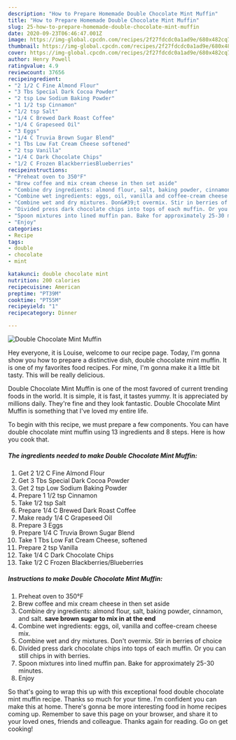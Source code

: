 ```yaml
---
description: "How to Prepare Homemade Double Chocolate Mint Muffin"
title: "How to Prepare Homemade Double Chocolate Mint Muffin"
slug: 25-how-to-prepare-homemade-double-chocolate-mint-muffin
date: 2020-09-23T06:46:47.001Z
image: https://img-global.cpcdn.com/recipes/2f27fdcdc0a1ad9e/680x482cq70/double-chocolate-mint-muffin-recipe-main-photo.jpg
thumbnail: https://img-global.cpcdn.com/recipes/2f27fdcdc0a1ad9e/680x482cq70/double-chocolate-mint-muffin-recipe-main-photo.jpg
cover: https://img-global.cpcdn.com/recipes/2f27fdcdc0a1ad9e/680x482cq70/double-chocolate-mint-muffin-recipe-main-photo.jpg
author: Henry Powell
ratingvalue: 4.9
reviewcount: 37656
recipeingredient:
- "2 1/2 C Fine Almond Flour"
- "3 Tbs Special Dark Cocoa Powder"
- "2 tsp Low Sodium Baking Powder"
- "1 1/2 tsp Cinnamon"
- "1/2 tsp Salt"
- "1/4 C Brewed Dark Roast Coffee"
- "1/4 C Grapeseed Oil"
- "3 Eggs"
- "1/4 C Truvia Brown Sugar Blend"
- "1 Tbs Low Fat Cream Cheese softened"
- "2 tsp Vanilla"
- "1/4 C Dark Chocolate Chips"
- "1/2 C Frozen BlackberriesBlueberries"
recipeinstructions:
- "Preheat oven to 350°F"
- "Brew coffee and mix cream cheese in then set aside"
- "Combine dry ingredients: almond flour, salt, baking powder, cinnamon, and salt. **save brown sugar to mix in at the end**"
- "Combine wet ingredients: eggs, oil, vanilla and coffee-cream cheese mix."
- "Combine wet and dry mixtures. Don&#39;t overmix. Stir in berries of choice"
- "Divided press dark chocolate chips into tops of each muffin. Or you can still chips in with berries."
- "Spoon mixtures into lined muffin pan. Bake for approximately 25-30 minutes."
- "Enjoy"
categories:
- Recipe
tags:
- double
- chocolate
- mint

katakunci: double chocolate mint 
nutrition: 200 calories
recipecuisine: American
preptime: "PT39M"
cooktime: "PT55M"
recipeyield: "1"
recipecategory: Dinner

---
```



![Double Chocolate Mint Muffin](https://img-global.cpcdn.com/recipes/2f27fdcdc0a1ad9e/680x482cq70/double-chocolate-mint-muffin-recipe-main-photo.jpg)

Hey everyone, it is Louise, welcome to our recipe page. Today, I'm gonna show you how to prepare a distinctive dish, double chocolate mint muffin. It is one of my favorites food recipes. For mine, I'm gonna make it a little bit tasty. This will be really delicious.



Double Chocolate Mint Muffin is one of the most favored of current trending foods in the world. It is simple, it is fast, it tastes yummy. It is appreciated by millions daily. They're fine and they look fantastic. Double Chocolate Mint Muffin is something that I've loved my entire life.


To begin with this recipe, we must prepare a few components. You can have double chocolate mint muffin using 13 ingredients and 8 steps. Here is how you cook that.

<!--inarticleads1-->

##### The ingredients needed to make Double Chocolate Mint Muffin:

1. Get 2 1/2 C Fine Almond Flour
1. Get 3 Tbs Special Dark Cocoa Powder
1. Get 2 tsp Low Sodium Baking Powder
1. Prepare 1 1/2 tsp Cinnamon
1. Take 1/2 tsp Salt
1. Prepare 1/4 C Brewed Dark Roast Coffee
1. Make ready 1/4 C Grapeseed Oil
1. Prepare 3 Eggs
1. Prepare 1/4 C Truvia Brown Sugar Blend
1. Take 1 Tbs Low Fat Cream Cheese, softened
1. Prepare 2 tsp Vanilla
1. Take 1/4 C Dark Chocolate Chips
1. Take 1/2 C Frozen Blackberries/Blueberries




<!--inarticleads2-->

##### Instructions to make Double Chocolate Mint Muffin:

1. Preheat oven to 350°F
1. Brew coffee and mix cream cheese in then set aside
1. Combine dry ingredients: almond flour, salt, baking powder, cinnamon, and salt. **save brown sugar to mix in at the end**
1. Combine wet ingredients: eggs, oil, vanilla and coffee-cream cheese mix.
1. Combine wet and dry mixtures. Don&#39;t overmix. Stir in berries of choice
1. Divided press dark chocolate chips into tops of each muffin. Or you can still chips in with berries.
1. Spoon mixtures into lined muffin pan. Bake for approximately 25-30 minutes.
1. Enjoy




So that's going to wrap this up with this exceptional food double chocolate mint muffin recipe. Thanks so much for your time. I'm confident you can make this at home. There's gonna be more interesting food in home recipes coming up. Remember to save this page on your browser, and share it to your loved ones, friends and colleague. Thanks again for reading. Go on get cooking!
